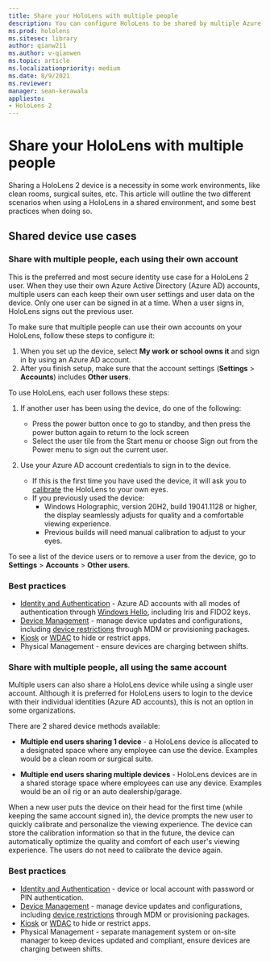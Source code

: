 ```yaml
---
title: Share your HoloLens with multiple people
description: You can configure HoloLens to be shared by multiple Azure Active Directory accounts, or by multiple users that use a single account.
ms.prod: hololens
ms.sitesec: library
author: qianw211
ms.author: v-qianwen
ms.topic: article
ms.localizationpriority: medium
ms.date: 8/9/2021
ms.reviewer: 
manager: sean-kerawala
appliesto:
- HoloLens 2
---
```


# Share your HoloLens with multiple people

Sharing a HoloLens 2 device is a necessity in some work environments, like clean rooms, surgical suites, etc. This article will outline the two different scenarios when using a HoloLens in a shared environment, and some best practices when doing so.

## Shared device use cases

### Share with multiple people, each using their own account

This is the preferred and most secure identity use case for a HoloLens 2 user. When they use their own Azure Active Directory (Azure AD) accounts, multiple users can each keep their own user settings and user data on the device. Only one user can be signed in at a time. When a user signs in, HoloLens signs out the previous user.

To make sure that multiple people can use their own accounts on your HoloLens, follow these steps to configure it:

1. When you set up the device, select **My work or school owns it** and sign in by using an Azure AD account.
1. After you finish setup, make sure that the account settings (**Settings** > **Accounts**) includes **Other users**.

To use HoloLens, each user follows these steps:

1. If another user has been using the device, do one of the following:
   - Press the power button once to go to standby, and then press the power button again to return to the lock screen
   - Select the user tile from the Start menu or choose Sign out from the Power menu to sign out the current user.

1. Use your Azure AD account credentials to sign in to the device.  
    - If this is the first time you have used the device, it will ask you to [calibrate](hololens-calibration.md) the HoloLens to your own eyes. 
    - If you previously used the device:
        -  Windows Holographic, version 20H2, build 19041.1128 or higher, the display seamlessly adjusts for quality and a comfortable viewing experience. 
        - Previous builds will need manual calibration to adjust to your eyes.

To see a list of the device users or to remove a user from the device, go to **Settings** > **Accounts** > **Other users**.

### Best practices
- [Identity and Authentication](hololens-identity.md) - Azure AD accounts with all modes of authentication through [Windows Hello](/windows-hardware/design/device-experiences/windows-hello), including Iris and FIDO2 keys.
- [Device Management](hololens-csp-policy-overview.md) - manage device updates and configurations, including [device restrictions](hololens-common-device-restrictions.md) through MDM or provisioning packages.
- [Kiosk](hololens-kiosk.md) or [WDAC](windows-defender-application-control-wdac.md) to hide or restrict apps. 
- Physical Management - ensure devices are charging between shifts.

### Share with multiple people, all using the same account

Multiple users can also share a HoloLens device while using a single user account. Although it is preferred for HoloLens users to login to the device with their individual identities (Azure AD accounts), this is not an option in some organizations.

There are 2 shared device methods available:

- **Multiple end users sharing 1 device** - a HoloLens device is allocated to a designated space where any employee can use the device. Examples would be a clean room or surgical suite. 

- **Multiple end users sharing multiple devices** - HoloLens devices are in a shared storage space where employees can use any device. Examples would be an oil rig or an auto dealership/garage.


When a new user puts the device on their head for the first time (while keeping the same account signed in), the device prompts the new user to quickly calibrate and personalize the viewing experience. The device can store the calibration information so that in the future, the device can automatically optimize the quality and comfort of each user's viewing experience. The users do not need to calibrate the device again.

### Best practices
- [Identity and Authentication](hololens-identity.md) - device or local account with password or  PIN authentication.
- [Device Management](hololens-csp-policy-overview.md) - manage device updates and configurations, including [device restrictions](hololens-common-device-restrictions.md) through MDM or provisioning packages.
- [Kiosk](hololens-kiosk.md) or [WDAC](windows-defender-application-control-wdac.md) to hide or restrict apps. 
- Physical Management - separate management system or on-site manager to keep devices updated and compliant, ensure devices are charging between shifts.